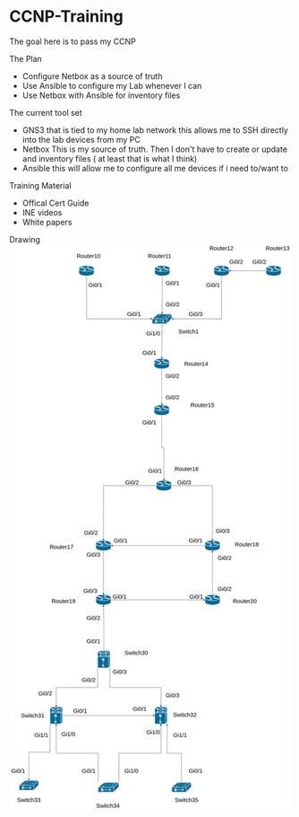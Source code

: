 # CCNP-Training

The goal here is to pass my CCNP

The Plan 
- Configure Netbox as a source of truth
- Use Ansible to configure my Lab whenever I can
- Use Netbox with Ansible for inventory files

The current tool set
- GNS3 that is tied to my home lab network
    this allows me to SSH directly into the lab devices from my PC
- Netbox
    This is my source of truth. Then I don't have to create or update and inventory files ( at least that is what I think)
- Ansible
    this will allow me to configure all me devices if i need to/want to

Training Material
- Offical Cert Guide
- INE videos
- White papers



Drawing
![](images/CCNP%20Topology.png)
